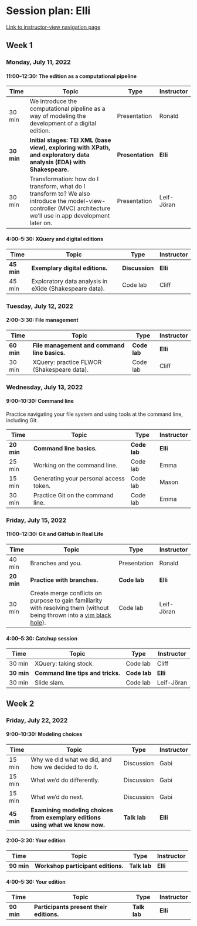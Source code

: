 # Session plan: Elli

[Link to instructor-view navigation page](daily_instructor_view.md)

## Week 1

### Monday, July 11, 2022

#### 11:00–12:30: The edition as a computational pipeline

Time | Topic | Type | Instructor
---- | ---- | ---- | ---- 
30 min | We introduce the computational pipeline as a way of modeling the development of a digital edition. | Presentation | Ronald
**30 min** | **Initial stages: TEI XML (base view), exploring with XPath, and exploratory data analysis (EDA) with Shakespeare.** | **Presentation** | **Elli**
30 min | Transformation: how do I transform, what do I transform to? We also introduce the model-view-controller (MVC) architecture we’ll use in app development later on. | Presentation | Leif-Jöran

#### 4:00–5:30: XQuery and digital editions

Time | Topic | Type | Instructor
---- | ---- | ---- | ---- 
**45 min** | **Exemplary digital editions.** | **Discussion** | **Elli**
45 min | Exploratory data analysis in eXide (Shakespeare data). | Code lab | Cliff

### Tuesday, July 12, 2022

#### 2:00–3:30: File management

Time | Topic | Type | Instructor
---- | ---- | ---- | ---- 
**60 min** | **File management and command line basics.** | **Code lab** | **Elli**
30 min | XQuery: practice FLWOR (Shakespeare data). | Code lab | Cliff

### Wednesday, July 13, 2022

#### 9:00–10:30: Command line

Practice navigating your file system and using tools at the command line,
                    including Git. 

Time | Topic | Type | Instructor
---- | ---- | ---- | ---- 
**20 min** | **Command line basics.** | **Code lab** | **Elli**
25 min | Working on the command line. | Code lab | Emma
15 min | Generating your personal access token. | Code lab | Mason
30 min | Practice Git on the command line. | Code lab | Emma

### Friday, July 15, 2022

#### 11:00–12:30: Git and GitHub in Real Life

Time | Topic | Type | Instructor
---- | ---- | ---- | ---- 
40 min | Branches and you. | Presentation | Ronald
**20 min** | **Practice with branches.** | **Code lab** | **Elli**
30 min | Create merge conflicts on purpose to gain familiarity with resolving them (without being thrown into a [vim black hole](https://dev.to/matthew_collison/comment/fi9p)). | Code lab | Leif-Jöran

#### 4:00–5:30: Catchup session

Time | Topic | Type | Instructor
---- | ---- | ---- | ---- 
30 min | XQuery: taking stock. | Code lab | Cliff
**30 min** | **Command line tips and tricks.** | **Code lab** | **Elli**
30 min | Slide slam. | Code lab | Leif-Jöran

## Week 2

### Friday, July 22, 2022

#### 9:00–10:30: Modeling choices

Time | Topic | Type | Instructor
---- | ---- | ---- | ---- 
15 min | Why we did what we did, and how we decided to do it. | Discussion | Gabi
15 min | What we’d do differently. | Discussion | Gabi
15 min | What we’d do next. | Discussion | Gabi
**45 min** | **Examining modeling choices from exemplary editions using what we know now.** | **Talk lab** | **Elli**

#### 2:00–3:30: Your edition

Time | Topic | Type | Instructor
---- | ---- | ---- | ---- 
**90 min** | **Workshop participant editions.** | **Talk lab** | **Elli**

#### 4:00–5:30: Your edition

Time | Topic | Type | Instructor
---- | ---- | ---- | ---- 
**90 min** | **Participants present their editions.** | **Talk lab** | **Elli**

